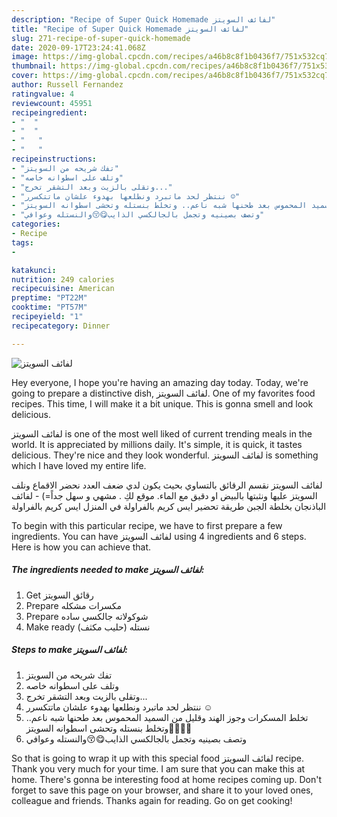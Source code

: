```yaml
---
description: "Recipe of Super Quick Homemade لفائف السويتز"
title: "Recipe of Super Quick Homemade لفائف السويتز"
slug: 271-recipe-of-super-quick-homemade
date: 2020-09-17T23:24:41.068Z
image: https://img-global.cpcdn.com/recipes/a46b8c8f1b0436f7/751x532cq70/الصورة-الرئيسية-لوصفةلفائف-السويتز.jpg
thumbnail: https://img-global.cpcdn.com/recipes/a46b8c8f1b0436f7/751x532cq70/الصورة-الرئيسية-لوصفةلفائف-السويتز.jpg
cover: https://img-global.cpcdn.com/recipes/a46b8c8f1b0436f7/751x532cq70/الصورة-الرئيسية-لوصفةلفائف-السويتز.jpg
author: Russell Fernandez
ratingvalue: 4
reviewcount: 45951
recipeingredient:
- "  "
- "  "
- "   "
- "   "
recipeinstructions:
- "تفك شريحه من السويتز"
- "وتلف على اسطوانه خاصه"
- "وتقلى بالزيت وبعد التشقر تخرج..."
- "ننتظر لحد ماتبرد ونطلعها بهدوء علشان ماتتكسرر ☺️"
- "تخلط المسكرات وجوز الهند وقليل من السميد المحموس بعد طحنها شبه ناعم.. وتخلط بنستله وتحشى اسطوانه السويتز🥰😋😋🌹"
- "وتصف بصينيه وتجمل بالجالكسي الذايب😋😚والنستله وعوافي"
categories:
- Recipe
tags:
- 

katakunci:  
nutrition: 249 calories
recipecuisine: American
preptime: "PT22M"
cooktime: "PT57M"
recipeyield: "1"
recipecategory: Dinner

---
```



![لفائف السويتز](https://img-global.cpcdn.com/recipes/a46b8c8f1b0436f7/751x532cq70/الصورة-الرئيسية-لوصفةلفائف-السويتز.jpg)

Hey everyone, I hope you're having an amazing day today. Today, we're going to prepare a distinctive dish, لفائف السويتز. One of my favorites food recipes. This time, I will make it a bit unique. This is gonna smell and look delicious.

لفائف السويتز is one of the most well liked of current trending meals in the world. It is appreciated by millions daily. It's simple, it is quick, it tastes delicious. They're nice and they look wonderful. لفائف السويتز is something which I have loved my entire life.

لفائف السويتز نقسم الرقائق بالتساوي بحيث يكون لدي ضعف العدد نحضر الاقماع ونلف السويتز عليها ونثبتها بالبيض او دقيق مع الماء. موقع لكِ . مشهي و سهل جداً=) - لفائف الباذنجان بخلطة الجبن طريقة تحضير ايس كريم بالفراولة في المنزل ايس كريم بالفراولة


To begin with this particular recipe, we have to first prepare a few ingredients. You can have لفائف السويتز using 4 ingredients and 6 steps. Here is how you can achieve that.

<!--inarticleads1-->

##### The ingredients needed to make لفائف السويتز:

1. Get  رقائق السويتز
1. Prepare  مكسرات مشكله
1. Prepare  شوكولاته جالكسي ساده
1. Make ready  نستله (حليب مكثف)




<!--inarticleads2-->

##### Steps to make لفائف السويتز:

1. تفك شريحه من السويتز
1. وتلف على اسطوانه خاصه
1. وتقلى بالزيت وبعد التشقر تخرج...
1. ننتظر لحد ماتبرد ونطلعها بهدوء علشان ماتتكسرر ☺️
1. تخلط المسكرات وجوز الهند وقليل من السميد المحموس بعد طحنها شبه ناعم.. وتخلط بنستله وتحشى اسطوانه السويتز🥰😋😋🌹
1. وتصف بصينيه وتجمل بالجالكسي الذايب😋😚والنستله وعوافي




So that is going to wrap it up with this special food لفائف السويتز recipe. Thank you very much for your time. I am sure that you can make this at home. There's gonna be interesting food at home recipes coming up. Don't forget to save this page on your browser, and share it to your loved ones, colleague and friends. Thanks again for reading. Go on get cooking!
